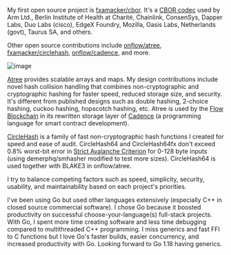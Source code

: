 My first open source project is [fxamacker/cbor](https://github.com/fxamacker/cbor). It's a [CBOR codec](https://github.com/fxamacker/cbor#cbor-codec-in-go) used by Arm Ltd., Berlin Institute of Health at Charité, Chainlink, ConsenSys, Dapper Labs, Duo Labs (cisco), EdgeX Foundry, Mozilla, Oasis Labs, Netherlands (govt), Taurus SA, and others.

Other open source contributions include [onflow/atree](https://github.com/onflow/atree), [fxamacker/circlehash](https://github.com/fxamacker/circlehash),  [onflow/cadence](https://github.com/onflow/cadence), and more.

![image](https://user-images.githubusercontent.com/57072051/145697520-4dc89ec2-435b-46f1-8e2c-f9e8ba0ca1df.png)

[Atree](https://github.com/onflow/atree) provides scalable arrays and maps. My design contributions include novel hash collision handling that combines non-cryptographic and cryptographic hashing for faster speed, reduced storage size, and security.  It's different from published designs such as double hashing, 2-choice hashing, cuckoo hashing, hopscotch hashing, etc.  Atree is used by the [Flow Blockchain](https://www.onflow.org/) in its rewritten storage layer of [Cadence](https://github.com/onflow/cadence) (a programming language for smart contract development).

[CircleHash](https://github.com/fxamacker/circlehash) is a family of fast non-cryptographic hash functions I created for speed and ease of audit.  CircleHash64 and CircleHash64fx don't exceed 0.8% worst-bit error in [Strict Avalanche Criterion](https://en.wikipedia.org/wiki/Avalanche_effect#Strict_avalanche_criterion) for 0-128 byte inputs (using demerphq/smhasher modified to test more sizes).  CircleHash64 is used together with BLAKE3 in onflow/atree.

I try to balance competing factors such as speed, simplicity, security, usability, and maintainability based on each project's priorities.

I've been using Go but used other languages extensively (especially C++ in closed source commercial software). I chose Go because it boosted productivity on successful choose-your-language(s) full-stack projects.  With Go, I spent more time creating software and less time debugging compared to multithreaded C++ programming. I miss generics and fast FFI to C functions but I love Go's faster builds, easier concurrency, and increased productivity with Go.  Looking forward to Go 1.18 having generics.
